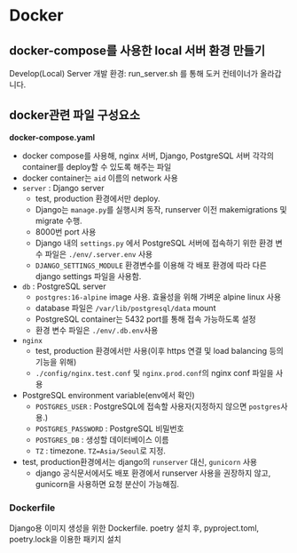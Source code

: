 # Docker

## docker-compose를 사용한 local 서버 환경 만들기
Develop(Local) Server 개발 환경: run_server.sh 를 통해 도커 컨테이너가 올라갑니다.

## docker관련 파일 구성요소
**docker-compose.yaml**
- docker compose를 사용해, nginx 서버, Django, PostgreSQL 서버 각각의 container를 deploy할 수 있도록 해주는 파일
- docker container는 `aid` 이름의 network 사용
- `server` : Django server
  - test, production 환경에서만 deploy.
  - Django는 `manage.py`를 실행시켜 동작, runserver 이전 makemigrations 및 migrate 수행.
  - 8000번 port 사용
  - Django 내의 `settings.py` 에서 PostgreSQL 서버에 접속하기 위한 환경 변수 파일은 `./env/.server.env` 사용
  - `DJANGO_SETTINGS_MODULE` 환경변수를 이용해 각 배포 환경에 따라 다른 django settings 파일을 사용함.
- `db` : PostgreSQL server
  - `postgres:16-alpine` image 사용. 효율성을 위해 가벼운 alpine linux 사용
  - database 파일은 `/var/lib/postgresql/data` mount
  - PostgreSQL container는 5432 port를 통해 접속 가능하도록 설정
  - 환경 변수 파일은 `./env/.db.env`사용
- `nginx`
  - test, production 환경에서만 사용(이후 https 연결 및 load balancing 등의 기능을 위해)
  - `./config/nginx.test.conf` 및 `nginx.prod.conf`의 nginx conf 파일을 사용
- PostgreSQL environment variable(env에서 확인)
  - `POSTGRES_USER` : PostgreSQL에 접속할 사용자(지정하지 않으면 `postgres`사용.)
  - `POSTGRES_PASSWORD` : PostgreSQL 비밀번호
  - `POSTGRES_DB` : 생성할 데이터베이스 이름
  - `TZ` : timezone. `TZ=Asia/Seoul`로 지정.
- test, production환경에서는 django의 `runserver` 대신, `gunicorn` 사용
  - django 공식문서에서도 배포 환경에서 runserver 사용을 권장하지 않고, gunicorn을 사용하면 요청 분산이 가능해짐.

### Dockerfile
Django용 이미지 생성을 위한 Dockerfile. poetry 설치 후, pyproject.toml, poetry.lock을 이용한 패키지 설치<br/>
